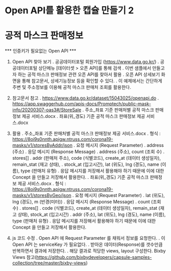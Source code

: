 # Open API를 활용한 캡슐 만들기 2
# 공적 마스크 판매정보 

*** 인증키가 필요없는 Open API ***

1. Open API 찾아 보기
  . 공공데이터포털 회원가입 (https://www.data.go.kr/)
  . 공공데이터포털 상단메뉴 [데이터셋 > 오픈 API]를 통해 검색
  . 이번 샘플에서 만들고자 하는 공적 마스크 판매정보 관련 오픈 API를 찾아서 활용
  . 오픈 API 상세보기 화면을 통해 참고문서, 상세기능정보 등을 확인할 수 있다. 
  . 이 예제에서는 간단하게 주변 및 주소정보를 이용해 공적 마스크 판매처 조회를 활용한다. 

2. 참고문서 참고 
  . https://www.data.go.kr/dataset/15043025/openapi.do
  . https://app.swaggerhub.com/apis-docs/Promptech/public-mask-info/20200307-oas3#/StoreSale
  . 주소_좌표 기준 판매처별 공적 마스크 판매정보 제공 서비스.docx
  . 좌표(위_경도) 기준 공적 마스크 판매정보 제공 서비스.docx

3. 활용
  . 주소_좌표 기준 판매처별 공적 마스크 판매정보 제공 서비스.docx
    . 형식 : https://8oi9s0nnth.apigw.ntruss.com/corona19-masks/v1/storesByAddr/json
    . 요청 메시지 (Request Parameter)
      . address (주소) 
    . 응답 메시지 (Response Message)
      . address (주소), count (조회 수)
      . stores[] 
        . addr (판매처 주소), code (식별코드), create_at (데이터 생성일자), remain_stat (재고 상태), 
        . stock_at (입고시간), lat (위도), lng (경도), name (이름), type (판매처 유형)
    . 응답 메시지를 저장해서 활용해야 하기 때문에 이에 대한 Concept 을 만들고 저장해서 활용한다. 
  . 좌표(위_경도) 기준 공적 마스크 판매정보 제공 서비스.docx
    . 형식 : https://8oi9s0nnth.apigw.ntruss.com/corona19-masks/v1/storesByGeo/json
    . 요청 메시지 (Request Parameter)
      . lat (위도), lng (경도), m (반경(미터))
    . 응답 메시지 (Response Message)
      . count (조회 수)
      . stores[] 
        . code (식별코드), create_at (데이터 생성일자), remain_stat (재고 상태), stock_at (입고시간)
        . addr (주소), lat (위도), lng (경도), name (이름), type (판매처 유형)
    . 응답 메시지를 저장해서 활용해야 하기 때문에 이에 대한 Concept 을 만들고 저장해서 활용한다. 

4. js 코드 수정
  . Open API 에 Request Parameter 를 채워서 정보를 요청한다. 
  . 이 Open API 는 serviceKey 가 필요없다. 
  . 받아온 데이터(Response)를 갯수만큼 반복하면서 결과에 저장한다. 
  . 해당 결과로 적당한 views, layout 구성한다. Bixby Views 참고(https://github.com/bixbydevelopers/capsule-samples-collection/tree/master/bixby-views)
